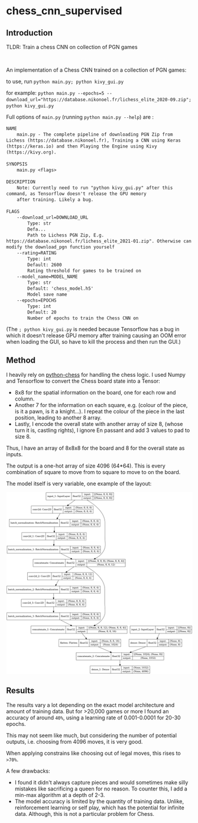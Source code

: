 # chess_cnn_supervised

## Introduction

TLDR: Train a chess CNN on collection of PGN games

<br>

An implementation of a Chess CNN trained on a collection of PGN games:

to use, run `python main.py; python kivy_gui.py `


for example: `python main.py --epochs=5 --download_url="https://database.nikonoel.fr/lichess_elite_2020-09.zip"; python kivy_gui.py`

Full options of `main.py` (running `python main.py --help`) are :
```
NAME
    main.py - The complete pipeline of downloading PGN Zip from Lichess (https://database.nikonoel.fr), Training a CNN using Keras (https://keras.io) and then Playing the Engine using Kivy (https://kivy.org).

SYNOPSIS
    main.py <flags>

DESCRIPTION
    Note: Currently need to run "python kivy_gui.py" after this command, as Tensorflow doesn't release the GPU memory
    after training. Likely a bug.

FLAGS
    --download_url=DOWNLOAD_URL
        Type: str
        Defa...
        Path to Lichess PGN Zip, E.g. https://database.nikonoel.fr/lichess_elite_2021-01.zip". Otherwise can modify the download_pgn function yourself
    --rating=RATING
        Type: int
        Default: 2600
        Rating threshold for games to be trained on
    --model_name=MODEL_NAME
        Type: str
        Default: 'chess_model.h5'
        Model save name
    --epochs=EPOCHS
        Type: int
        Default: 20
        Number of epochs to train the Chess CNN on

```


(The `; python kivy_gui.py` is needed because Tensorflow has a bug in which it doesn't release GPU memory after training causing an OOM error when loading the GUI, so have to kill the process and then run the GUI.)

## Method

I heavily rely on [python-chess](https://github.com/niklasf/python-chess) for handling the chess logic. I used Numpy and Tensorflow to convert the Chess board state into a Tensor:
  - 8x8 for the spatial information on the board, one for each row and column.
  - Another 7 for the information on each square, e.g. (colour of the piece, is it a pawn, is it a knight...). I repeat the colour of the piece in the last position, leading to another 8 array.
  - Lastly, I encode the overall state with another array of size 8, (whose turn it is, castling rights), I ignore En passant and add 3 values to pad to size 8.

Thus, I have an array of 8x8x8 for the board and 8 for the overall state as inputs.

The output is a one-hot array of size 4096 (64*64). This is every combination of square to move from to square to move to on the board. 

The model itself is very variable, one example of the layout:

![model,png](model.png)

## Results 

The results vary a lot depending on the exact model architecture and amount of training data. But for >20,000 games or more I found an accuracy of around `40%`, using a learning rate of 0.001-0.0001 for 20-30 epochs.

This may not seem like much, but considering the number of potential outputs, i.e. choosing from 4096 moves, it is very good. 

When applying constrains like choosing out of legal moves, this rises to `>70%`. 

A few drawbacks:

- I found it didn't always capture pieces and would sometimes make silly mistakes like sacrificing a queen for no reason. To counter this, I add a min-max algorithm at a depth of 2-3.
- The model accuracy is limited by the quantity of training data. Unlike, reinforcement learning or self play, which has the potential for infinite data. Although, this is not a particular problem for Chess.
